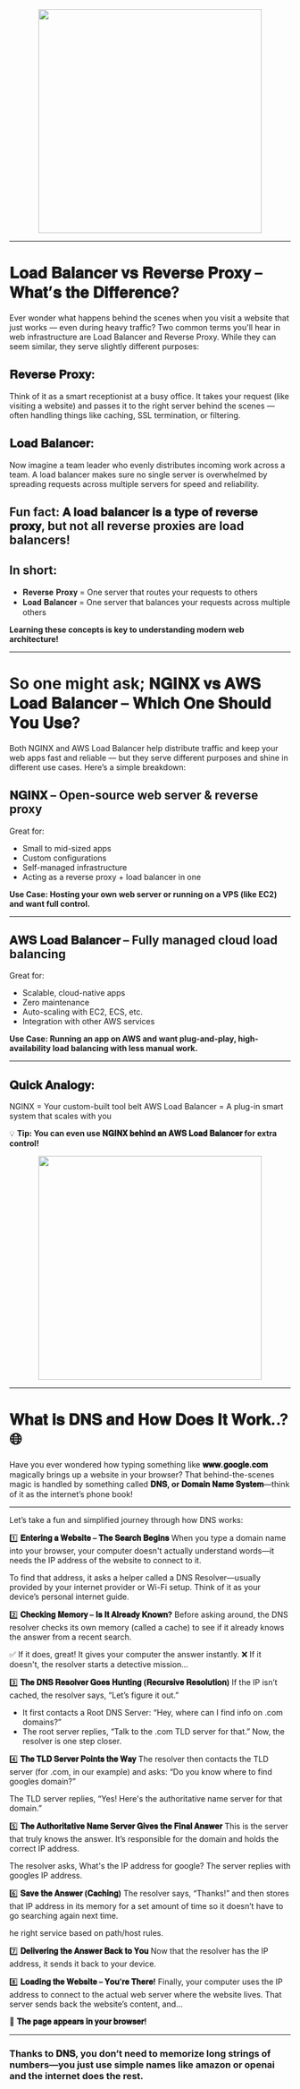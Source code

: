<div align="center">
<img width="400" src="https://media.licdn.com/dms/image/v2/D4E22AQGiE_-z9uuQ6g/feedshare-shrink_800/B4EZbFbI5KHMAg-/0/1747068950274?e=1750291200&v=beta&t=e1TZLk2q0oUSx5YJFk5VfMA6qAS3gqsWE2RxAI73c2s" />
</div>

---

# 𝐋𝐨𝐚𝐝 𝐁𝐚𝐥𝐚𝐧𝐜𝐞𝐫 𝐯𝐬 𝐑𝐞𝐯𝐞𝐫𝐬𝐞 𝐏𝐫𝐨𝐱𝐲 – 𝐖𝐡𝐚𝐭’𝐬 𝐭𝐡𝐞 𝐃𝐢𝐟𝐟𝐞𝐫𝐞𝐧𝐜𝐞? 

Ever wonder what happens behind the scenes when you visit a website that just works — even during heavy traffic?
Two common terms you'll hear in web infrastructure are Load Balancer and Reverse Proxy. While they can seem similar, they serve slightly different purposes:

## 𝐑𝐞𝐯𝐞𝐫𝐬𝐞 𝐏𝐫𝐨𝐱𝐲:
Think of it as a smart receptionist at a busy office. It takes your request (like visiting a website) and passes it to the right server behind the scenes — often handling things like caching, SSL termination, or filtering.

## 𝐋𝐨𝐚𝐝 𝐁𝐚𝐥𝐚𝐧𝐜𝐞𝐫:
Now imagine a team leader who evenly distributes incoming work across a team. A load balancer makes sure no single server is overwhelmed by spreading requests across multiple servers for speed and reliability.

## Fun fact: 𝐀 𝐥𝐨𝐚𝐝 𝐛𝐚𝐥𝐚𝐧𝐜𝐞𝐫 𝐢𝐬 𝐚 𝐭𝐲𝐩𝐞 𝐨𝐟 𝐫𝐞𝐯𝐞𝐫𝐬𝐞 𝐩𝐫𝐨𝐱𝐲, but not all reverse proxies are load balancers!

## In short:

- 𝐑𝐞𝐯𝐞𝐫𝐬𝐞 𝐏𝐫𝐨𝐱𝐲 = One server that routes your requests to others
- 𝐋𝐨𝐚𝐝 𝐁𝐚𝐥𝐚𝐧𝐜𝐞𝐫 = One server that balances your requests across multiple others

**Learning these concepts is key to understanding modern web architecture!**

---

# So one might ask; 𝐍𝐆𝐈𝐍𝐗 𝐯𝐬 𝐀𝐖𝐒 𝐋𝐨𝐚𝐝 𝐁𝐚𝐥𝐚𝐧𝐜𝐞𝐫 – 𝐖𝐡𝐢𝐜𝐡 𝐎𝐧𝐞 𝐒𝐡𝐨𝐮𝐥𝐝 𝐘𝐨𝐮 𝐔𝐬𝐞? 

Both NGINX and AWS Load Balancer help distribute traffic and keep your web apps fast and reliable — but they serve different purposes and shine in different use cases.
Here’s a simple breakdown:

## 𝐍𝐆𝐈𝐍𝐗 – Open-source web server & reverse proxy
Great for:

- Small to mid-sized apps
- Custom configurations
- Self-managed infrastructure
- Acting as a reverse proxy + load balancer in one

**Use Case: Hosting your own web server or running on a VPS (like EC2) and want full control.**

---

## 𝐀𝐖𝐒 𝐋𝐨𝐚𝐝 𝐁𝐚𝐥𝐚𝐧𝐜𝐞𝐫 – Fully managed cloud load balancing
Great for:

- Scalable, cloud-native apps
- Zero maintenance
- Auto-scaling with EC2, ECS, etc.
- Integration with other AWS services

**Use Case: Running an app on AWS and want plug-and-play, high-availability load balancing with less manual work.**

---

## 𝐐𝐮𝐢𝐜𝐤 𝐀𝐧𝐚𝐥𝐨𝐠𝐲:
NGINX = Your custom-built tool belt 
AWS Load Balancer = A plug-in smart system that scales with you 

💡 **Tip: You can even use 𝐍𝐆𝐈𝐍𝐗 𝐛𝐞𝐡𝐢𝐧𝐝 𝐚𝐧 𝐀𝐖𝐒 𝐋𝐨𝐚𝐝 𝐁𝐚𝐥𝐚𝐧𝐜𝐞𝐫 for extra control!**

<div align="center">
<img width="400" src="https://media.licdn.com/dms/image/v2/D4E22AQF1IWc9Hlsr6w/feedshare-shrink_800/B4EZbTdI.pGQA0-/0/1747304357130?e=1750291200&v=beta&t=NNdxet25khebKk2Lj3LFv9IXY5tfJxeseTfSZQEJVJY" />
</div>

---

# 𝐖𝐡𝐚𝐭 𝐢𝐬 𝐃𝐍𝐒 𝐚𝐧𝐝 𝐇𝐨𝐰 𝐃𝐨𝐞𝐬 𝐈𝐭 𝐖𝐨𝐫𝐤..? 🌐

Have you ever wondered how typing something like **𝐰𝐰𝐰.𝐠𝐨𝐨𝐠𝐥𝐞.𝐜𝐨𝐦** magically brings up a website in your browser? 
That behind-the-scenes magic is handled by something called **𝐃𝐍𝐒, or 𝐃𝐨𝐦𝐚𝐢𝐧 𝐍𝐚𝐦𝐞 𝐒𝐲𝐬𝐭𝐞𝐦**—think of it as the internet’s phone book!

---

Let’s take a fun and simplified journey through how DNS works:

1️⃣ **𝐄𝐧𝐭𝐞𝐫𝐢𝐧𝐠 𝐚 𝐖𝐞𝐛𝐬𝐢𝐭𝐞 – 𝐓𝐡𝐞 𝐒𝐞𝐚𝐫𝐜𝐡 𝐁𝐞𝐠𝐢𝐧𝐬**
When you type a domain name into your browser, your computer doesn't actually understand words—it needs the IP address of the website to connect to it.

To find that address, it asks a helper called a DNS Resolver—usually provided by your internet provider or Wi-Fi setup. Think of it as your device’s personal internet guide.

2️⃣ **𝐂𝐡𝐞𝐜𝐤𝐢𝐧𝐠 𝐌𝐞𝐦𝐨𝐫𝐲 – 𝐈𝐬 𝐈𝐭 𝐀𝐥𝐫𝐞𝐚𝐝𝐲 𝐊𝐧𝐨𝐰𝐧?**
Before asking around, the DNS resolver checks its own memory (called a cache) to see if it already knows the answer from a recent search.

✅ If it does, great! It gives your computer the answer instantly.
❌ If it doesn't, the resolver starts a detective mission…

3️⃣ **𝐓𝐡𝐞 𝐃𝐍𝐒 𝐑𝐞𝐬𝐨𝐥𝐯𝐞𝐫 𝐆𝐨𝐞𝐬 𝐇𝐮𝐧𝐭𝐢𝐧𝐠 (𝐑𝐞𝐜𝐮𝐫𝐬𝐢𝐯𝐞 𝐑𝐞𝐬𝐨𝐥𝐮𝐭𝐢𝐨𝐧)**
If the IP isn’t cached, the resolver says, “Let’s figure it out.”

 - It first contacts a Root DNS Server: “Hey, where can I find info on .com domains?”
 - The root server replies, “Talk to the .com TLD server for that.”
 Now, the resolver is one step closer.

4️⃣ **𝐓𝐡𝐞 𝐓𝐋𝐃 𝐒𝐞𝐫𝐯𝐞𝐫 𝐏𝐨𝐢𝐧𝐭𝐬 𝐭𝐡𝐞 𝐖𝐚𝐲**
The resolver then contacts the TLD server (for .com, in our example) and asks:
 “Do you know where to find googles domain?”

The TLD server replies, “Yes! Here's the authoritative name server for that domain.”

5️⃣ **𝐓𝐡𝐞 𝐀𝐮𝐭𝐡𝐨𝐫𝐢𝐭𝐚𝐭𝐢𝐯𝐞 𝐍𝐚𝐦𝐞 𝐒𝐞𝐫𝐯𝐞𝐫 𝐆𝐢𝐯𝐞𝐬 𝐭𝐡𝐞 𝐅𝐢𝐧𝐚𝐥 𝐀𝐧𝐬𝐰𝐞𝐫**
This is the server that truly knows the answer. It’s responsible for the domain and holds the correct IP address.

The resolver asks, What's the IP address for google?
The server replies with googles IP address.

6️⃣ **𝐒𝐚𝐯𝐞 𝐭𝐡𝐞 𝐀𝐧𝐬𝐰𝐞𝐫 (𝐂𝐚𝐜𝐡𝐢𝐧𝐠)**
The resolver says, “Thanks!” and then stores that IP address in its memory for a set amount of time so it doesn’t have to go searching again next time.

he right service based on path/host rules.

7️⃣ **𝐃𝐞𝐥𝐢𝐯𝐞𝐫𝐢𝐧𝐠 𝐭𝐡𝐞 𝐀𝐧𝐬𝐰𝐞𝐫 𝐁𝐚𝐜𝐤 𝐭𝐨 𝐘𝐨𝐮**
Now that the resolver has the IP address, it sends it back to your device.

8️⃣ **𝐋𝐨𝐚𝐝𝐢𝐧𝐠 𝐭𝐡𝐞 𝐖𝐞𝐛𝐬𝐢𝐭𝐞 – 𝐘𝐨𝐮’𝐫𝐞 𝐓𝐡𝐞𝐫𝐞!**
Finally, your computer uses the IP address to connect to the actual web server where the website lives. That server sends back the website’s content, and…

 🎉 **𝐓𝐡𝐞 𝐩𝐚𝐠𝐞 𝐚𝐩𝐩𝐞𝐚𝐫𝐬 𝐢𝐧 𝐲𝐨𝐮𝐫 𝐛𝐫𝐨𝐰𝐬𝐞𝐫!**

---

### Thanks to 𝐃𝐍𝐒, you don’t need to memorize long strings of numbers—you just use simple names like amazon or openai and the internet does the rest. 

